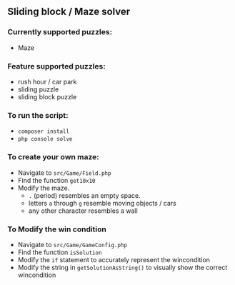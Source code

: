 ## Sliding block / Maze solver ##

### Currently supported puzzles: ###
- Maze

### Feature supported puzzles: ### 
- rush hour / car park
- sliding puzzle 
- sliding block puzzle


### To run the script: ###
- `composer install`
- `php console solve`

### To create your own maze: ###
- Navigate to `src/Game/Field.php`
- Find the function `get10x10`
- Modify the maze. 
  - `.` (period) resembles an empty space.
  - letters `a` through `g` resemble moving objects / cars
  - any other character resembles a wall
    
### To Modify the win condition ###
- Navigate to `src/Game/GameConfig.php`
- Find the function `isSolution`
- Modify the `if` statement to accurately represent the wincondition
- Modify the string in `getSolutionAsString()` to visually show the correct wincondition